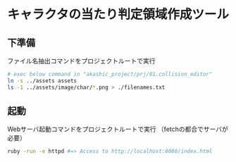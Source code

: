 キャラクタの当たり判定領域作成ツール
====================================

下準備
------

ファイル名抽出コマンドをプロジェクトルートで実行

```sh
# exec below command in "akashic_project/prj/01.collision_editor"
ln -s ../assets assets
ls -1 ../assets/image/char/*.png > ./filenames.txt
```

起動
----

Webサーバ起動コマンドをプロジェクトルートで実行
（fetchの都合でサーバが必要）

```sh
ruby -run -e httpd #=> Access to http://localhost:8080/index.html
```